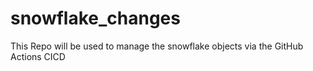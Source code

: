 # snowflake_changes
This Repo will be used to manage the snowflake objects via the GitHub Actions CICD
